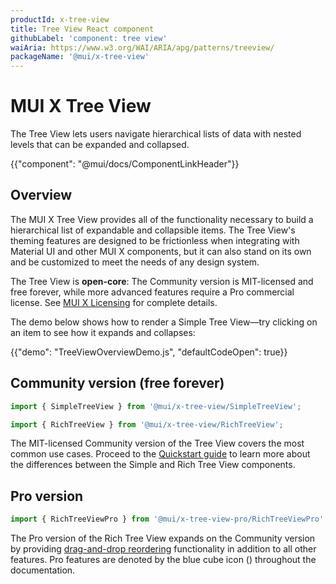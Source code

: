 ```yaml
---
productId: x-tree-view
title: Tree View React component
githubLabel: 'component: tree view'
waiAria: https://www.w3.org/WAI/ARIA/apg/patterns/treeview/
packageName: '@mui/x-tree-view'
---
```


# MUI X Tree View

<p class="description">The Tree View lets users navigate hierarchical lists of data with nested levels that can be expanded and collapsed.</p>

{{"component": "@mui/docs/ComponentLinkHeader"}}

## Overview

The MUI X Tree View provides all of the functionality necessary to build a hierarchical list of expandable and collapsible items.
The Tree View's theming features are designed to be frictionless when integrating with Material UI and other MUI X components, but it can also stand on its own and be customized to meet the needs of any design system.

The Tree View is **open-core**: The Community version is MIT-licensed and free forever, while more advanced features require a Pro commercial license.
See [MUI X Licensing](/x/introduction/licensing/) for complete details.

The demo below shows how to render a Simple Tree View—try clicking on an item to see how it expands and collapses:

{{"demo": "TreeViewOverviewDemo.js", "defaultCodeOpen": true}}

## Community version (free forever)

```js
import { SimpleTreeView } from '@mui/x-tree-view/SimpleTreeView';
```

```js
import { RichTreeView } from '@mui/x-tree-view/RichTreeView';
```

The MIT-licensed Community version of the Tree View covers the most common use cases.
Proceed to the [Quickstart guide](/x/react-tree-view/quickstart/) to learn more about the differences between the Simple and Rich Tree View components.

## Pro version [<span class="plan-pro"></span>](/x/introduction/licensing/#pro-plan 'Pro plan')

```js
import { RichTreeViewPro } from '@mui/x-tree-view-pro/RichTreeViewPro';
```

The Pro version of the Rich Tree View expands on the Community version by providing [drag-and-drop reordering](/x/react-tree-view/rich-tree-view/ordering/) functionality in addition to all other features.
Pro features are denoted by the blue cube icon (<span class="plan-pro"></span>) throughout the documentation.
